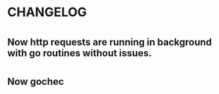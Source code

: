 # CHANGELOG 

#

## Now http requests are running in background with go routines without issues. 

#

## Now gochec